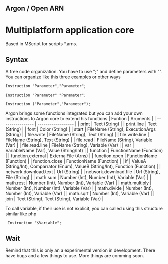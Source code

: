 ## Argon / Open ARN
# Multiplatform application core
Based in MScript for scripts *.arns.

## Syntax
A free code organization. You have to use ";" and define parameters with "". You can organize like this three examples or other ways
```
Instruction "Parameter","Parameter";

Instruction "Parameter" "Parameter";

Instruction ("Parameter","Parameter");
```
Argon brings some functions integrated but you can add your own instructions to Argon core to extend his functions
| Funtion | Aruments |
| ---------------- | ------------------ |
| print | Text (String)  |
| print.line  | Text (String)  |
| font | Color (String)  |
| start | FileName (String), ExecutionArgs (String)  |
| file.write | FileName (String), Text (String)  |
| file.write.line | FileName (String), Text (String)  |
| file.read | FileName (String), Variable (Var)  |
| file.read.line | FileName (String), Variable (Var)  |
| var | VariableName (Var), Value (String/Int)  |
| function | FunctionName (Function)  |
| function.external | ExternalFile (Arns)  |
| function.open | FunctionName (Function)  |
| function.close | FunctionName (Function)  |
| if | ValueA (String/Int), Comparrator (Enum), ValueB (String/Int), Function (Function)  |
| network.download.text | Url (String) |
| network.download.file | Url (String), File (String) |
| math.sum | Number (Int), Number (Int), Variable (Var) |
| math.rest | Number (Int), Number (Int), Variable (Var) |
| math.multiply | Number (Int), Number (Int), Variable (Var) |
| math.divide | Number (Int), Number (Int), Variable (Var) |
| math.sqrt | Number (Int), Variable (Var) |
| join | Text (String), Text (String), Variable (Var) |

To call variable, if their use is not explicit, you can called using this structure similar like php
```
 Instruction "$Variable";
```
## Wait
Remind that this is only an a experimental version in development. There have bugs and a few things to use. 
More things are comming soon.